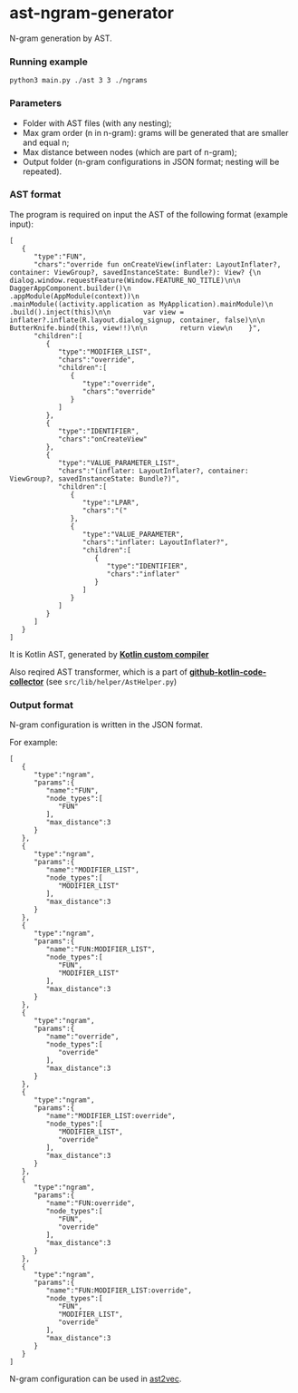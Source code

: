 # ast-ngram-generator

N-gram generation by AST.

### Running example

```
python3 main.py ./ast 3 3 ./ngrams
```

### Parameters

- Folder with AST files (with any nesting);
- Max gram order (n in n-gram): grams will be generated that are smaller and equal n;
- Max distance between nodes (which are part of n-gram);
- Output folder (n-gram configurations in JSON format; nesting will be repeated).

### AST format

The program is required on input the AST of the following format (example input):
```
[
   {
      "type":"FUN",
      "chars":"override fun onCreateView(inflater: LayoutInflater?, container: ViewGroup?, savedInstanceState: Bundle?): View? {\n        dialog.window.requestFeature(Window.FEATURE_NO_TITLE)\n\n        DaggerAppComponent.builder()\n                .appModule(AppModule(context))\n                .mainModule((activity.application as MyApplication).mainModule)\n                .build().inject(this)\n\n        var view = inflater?.inflate(R.layout.dialog_signup, container, false)\n\n        ButterKnife.bind(this, view!!)\n\n        return view\n    }",
      "children":[
         {
            "type":"MODIFIER_LIST",
            "chars":"override",
            "children":[
               {
                  "type":"override",
                  "chars":"override"
               }
            ]
         },
         {
            "type":"IDENTIFIER",
            "chars":"onCreateView"
         },
         {
            "type":"VALUE_PARAMETER_LIST",
            "chars":"(inflater: LayoutInflater?, container: ViewGroup?, savedInstanceState: Bundle?)",
            "children":[
               {
                  "type":"LPAR",
                  "chars":"("
               },
               {
                  "type":"VALUE_PARAMETER",
                  "chars":"inflater: LayoutInflater?",
                  "children":[
                     {
                        "type":"IDENTIFIER",
                        "chars":"inflater"
                     }
                  ]
               }
            ]
         }
      ]
   }
]
```
It is Kotlin AST, generated by [**Kotlin custom compiler**](https://github.com/PetukhovVictor/kotlin-academic/tree/vp/ast_printing_text)

Also reqired AST transformer, which is a part of [**github-kotlin-code-collector**](https://github.com/PetukhovVictor/github-kotlin-code-collector) (see `src/lib/helper/AstHelper.py`)

### Output format

N-gram configuration is written in the JSON format.

For example:

```
[
   {
      "type":"ngram",
      "params":{
         "name":"FUN",
         "node_types":[
            "FUN"
         ],
         "max_distance":3
      }
   },
   {
      "type":"ngram",
      "params":{
         "name":"MODIFIER_LIST",
         "node_types":[
            "MODIFIER_LIST"
         ],
         "max_distance":3
      }
   },
   {
      "type":"ngram",
      "params":{
         "name":"FUN:MODIFIER_LIST",
         "node_types":[
            "FUN",
            "MODIFIER_LIST"
         ],
         "max_distance":3
      }
   },
   {
      "type":"ngram",
      "params":{
         "name":"override",
         "node_types":[
            "override"
         ],
         "max_distance":3
      }
   },
   {
      "type":"ngram",
      "params":{
         "name":"MODIFIER_LIST:override",
         "node_types":[
            "MODIFIER_LIST",
            "override"
         ],
         "max_distance":3
      }
   },
   {
      "type":"ngram",
      "params":{
         "name":"FUN:override",
         "node_types":[
            "FUN",
            "override"
         ],
         "max_distance":3
      }
   },
   {
      "type":"ngram",
      "params":{
         "name":"FUN:MODIFIER_LIST:override",
         "node_types":[
            "FUN",
            "MODIFIER_LIST",
            "override"
         ],
         "max_distance":3
      }
   }
]
```

N-gram configuration can be used in [ast2vec](https://github.com/PetukhovVictor/ast2vec).
